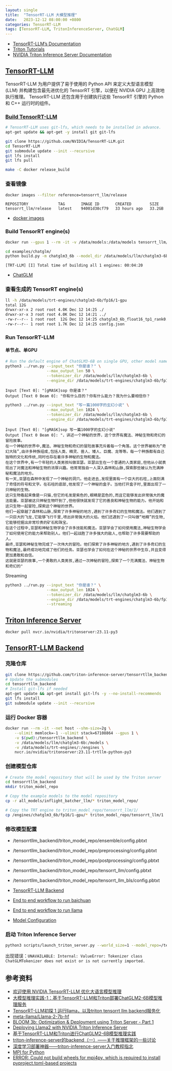 ```yaml
---
layout: single
title:  "TensorRT-LLM 大模型推理"
date:   2023-12-12 08:00:00 +0800
categories: TensorRT-LLM
tags: [TensorRT-LLM, TritonInferenceServer, ChatGLM]
---
```


- [TensorRT-LLM’s Documentation](https://nvidia.github.io/TensorRT-LLM/)
- [Triton Tutorials](https://github.com/triton-inference-server/tutorials)
- [NVIDIA Triton Inference Server Documentation](https://docs.nvidia.com/deeplearning/triton-inference-server/archives/triton_inference_server_1140/user-guide/docs/index.html)

## [TensorRT-LLM][TensorRT-LLM]
TensorRT-LLM 为用户提供了易于使用的 Python API 来定义大型语言模型 (LLM) 并构建包含最先进优化的 TensorRT 引擎，以便在 NVIDIA GPU 上高效地执行推理。 TensorRT-LLM 还包含用于创建执行这些 TensorRT 引擎的 Python 和 C++ 运行时的组件。

### [Build TensorRT-LLM](https://github.com/NVIDIA/TensorRT-LLM/blob/main/docs/source/installation.md)
```bash
# TensorRT-LLM uses git-lfs, which needs to be installed in advance.
apt-get update && apt-get -y install git git-lfs

git clone https://github.com/NVIDIA/TensorRT-LLM.git
cd TensorRT-LLM
git submodule update --init --recursive
git lfs install
git lfs pull

make -C docker release_build
```

### 查看镜像
```bash
docker images --filter reference=tensorrt_llm/release
```
```
REPOSITORY             TAG       IMAGE ID       CREATED        SIZE
tensorrt_llm/release   latest    94001d38cf79   33 hours ago   33.2GB
```
- [docker images](https://docs.docker.com/engine/reference/commandline/images/)

### Build TensorRT engine(s)
```bash
docker run --gpus 1 --rm -it -v /data/models:/data/models tensorrt_llm/release:latest bash

cd examples/chatglm/
python build.py -m chatglm3_6b --model_dir /data/models/llm/chatglm3-6b --output_dir /data/models/trt-engines/chatglm3-6b/fp16/1-gpu
```
```
[TRT-LLM] [I] Total time of building all 1 engines: 00:04:20
```

- [ChatGLM](https://github.com/NVIDIA/TensorRT-LLM/tree/main/examples/chatglm)

### 查看生成的 TensorRT engine(s)
```bash
ll -h /data/models/trt-engines/chatglm3-6b/fp16/1-gpu
total 12G
drwxr-xr-x 2 root root 4.0K Dec 12 14:25 ./
drwxr-xr-x 3 root root 4.0K Dec 12 14:21 ../
-rw-r--r-- 1 root root  12G Dec 12 14:25 chatglm3_6b_float16_tp1_rank0.engine
-rw-r--r-- 1 root root 1.7K Dec 12 14:25 config.json
```

### Run TensorRT-LLM

#### 单节点、单GPU
```bash
# Run the default engine of ChatGLM3-6B on single GPU, other model name is available if built.
python3 ../run.py --input_text "你是谁？" \
                  --max_output_len 50 \
                  --tokenizer_dir /data/models/llm/chatglm3-6b \
                  --engine_dir /data/models/trt-engines/chatglm3-6b/fp16/1-gpu
```
```
Input [Text 0]: "[gMASK]sop 你是谁？"
Output [Text 0 Beam 0]: "你有什么目的？你有什么能力？我为什么要相信你？
```

```bash
python3 ../run.py --input_text "写一篇1000字的玄幻小说" \
                  --max_output_len 1024 \
                  --tokenizer_dir /data/models/llm/chatglm3-6b \
                  --engine_dir /data/models/trt-engines/chatglm3-6b/fp16/1-gpu
```
```
Input [Text 0]: "[gMASK]sop 写一篇1000字的玄幻小说"
Output [Text 0 Beam 0]: "，讲述一个神秘的世界，这个世界有魔法、神秘生物和奇幻的冒险故事。
在一个神秘的世界中,魔法、神秘生物和奇幻的冒险故事充斥着每一个角落。这个世界被称为“奇幻大陆”,由许多种族组成,包括人类、精灵、兽人、矮人、巨魔、龙等等。每一个种族都有自己独特的文化和传统,同时也存在着许多神秘的生物和魔法。
在这个世界中,有一个年轻的人类男孩叫做亚瑟。亚瑟出生在一个普通的人类家庭,但他从小就表现出了对魔法和神秘生物的浓厚兴趣。他常常独自一人深入森林和山脉,探索那些被认为充满神秘和魔法的地方。
有一天,亚瑟在森林中发现了一个神秘的洞穴。他走进去,发现里面有一个巨大的石柱,上面刻满了奇怪的符号和文字。在石柱的底部,他发现了一个神秘的盒子。当他打开盒子时,里面出现了一只神秘的生物。
这只生物看起来像是一只猫,但它的毛发是紫色的,眼睛是蓝色的,而且它能够发出非常强大的魔法能量。亚瑟被这只神秘生物吓到了,但他很快就发现了它的善良和神秘生物的能力。他开始和这只生物一起冒险,探索这个神秘的世界。
他们一起穿越了森林和山脉,探索了许多神秘的地方,遇到了许多奇幻的生物和魔法。他们遇到了一只巨大的飞龙,它能够飞行千里,喷出非常强大的火焰。他们还遇到了一只叫做“地精”的生物,它能够挖掘出非常珍贵的矿石和珠宝。
在这个过程中,亚瑟和神秘生物学会了许多技能和魔法。亚瑟学会了如何使用魔法,神秘生物学会了如何使用它的能力来帮助别人。他们一起战胜了许多强大的敌人,也帮助了许多需要帮助的人。
最终,亚瑟和神秘生物完成了一次伟大的冒险。他们探索了许多神秘的地方,遇到了许多奇幻的生物和魔法,最终成功地完成了他们的任务。亚瑟也学会了如何在这个神秘的世界中生存,并且变得更加勇敢和自信。
这就是亚瑟的故事,一个勇敢的人类男孩,通过一次神秘的冒险,探索了一个充满魔法、神秘生物和奇幻的"
```

Streaming

```bash
python3 ../run.py --input_text "你是谁？" \
                  --max_output_len 1024 \
                  --tokenizer_dir /data/models/llm/chatglm3-6b \
                  --engine_dir /data/models/trt-engines/chatglm3-6b/fp16/1-gpu \
                  --streaming
```


## [Triton Inference Server][TritonInferenceServer]
```bash
docker pull nvcr.io/nvidia/tritonserver:23.11-py3
```


## [TensorRT-LLM Backend][TensorRT-LLM_Backend]
### 克隆仓库
```bash
git clone https://github.com/triton-inference-server/tensorrtllm_backend.git  # --branch <release branch>
# Update the submodules
cd tensorrtllm_backend
# Install git-lfs if needed
apt-get update && apt-get install git-lfs -y --no-install-recommends
git lfs install
git submodule update --init --recursive
```

### 运行 Docker 容器
```bash
docker run --rm -it --net host --shm-size=2g \
    --ulimit memlock=-1 --ulimit stack=67108864 --gpus 1 \
    -v $(pwd):/tensorrtllm_backend \
    -v /data/models/llm/chatglm3-6b:/models \
    -v /data/models/trt-engines/:/engines \
    nvcr.io/nvidia/tritonserver:23.11-trtllm-python-py3
```

### 创建模型仓库
```bash
# Create the model repository that will be used by the Triton server
cd tensorrtllm_backend
mkdir triton_model_repo

# Copy the example models to the model repository
cp -r all_models/inflight_batcher_llm/* triton_model_repo/

# Copy the TRT engine to triton_model_repo/tensorrt_llm/1/
cp /engines/chatglm3_6b/fp16/1-gpu/* triton_model_repo/tensorrt_llm/1
```

### 修改模型配置
- /tensorrtllm_backend/triton_model_repo/ensemble/config.pbtxt
- /tensorrtllm_backend/triton_model_repo/preprocessing/config.pbtxt
- /tensorrtllm_backend/triton_model_repo/postprocessing/config.pbtxt
- /tensorrtllm_backend/triton_model_repo/tensorrt_llm/config.pbtxt
- /tensorrtllm_backend/triton_model_repo/tensorrt_llm_bls/config.pbtxt

- [TensorRT-LLM Backend][TensorRT-LLM_Backend]
- [End to end workflow to run baichuan](https://github.com/triton-inference-server/tensorrtllm_backend/blob/main/docs/baichuan.md)
- [End to end workflow to run llama](https://github.com/triton-inference-server/tensorrtllm_backend/blob/main/docs/llama.md)
- [Model Configuration](https://github.com/triton-inference-server/server/blob/main/docs/user_guide/model_configuration.md)

### 启动 Triton Inference Server
```bash
python3 scripts/launch_triton_server.py --world_size=1 --model_repo=/tensorrtllm_backend/triton_model_repo
```

出现错误：`UNAVAILABLE: Internal: ValueError: Tokenizer class ChatGLMTokenizer does not exist or is not currently imported.`



## 参考资料
- [欢迎使用 NVIDIA TensorRT-LLM 优化大语言模型推理](https://developer.nvidia.com/zh-cn/blog/optimizing-inference-on-llms-with-tensorrt-llm-now-publicly-available/)
- [大模型推理实践-1：基于TensorRT-LLM和Triton部署ChatGLM2-6B模型推理服务](https://zhuanlan.zhihu.com/p/663338695)
- [TensorRT-LLM初探 1 运行llama，以及triton tensorrt llm backend服务化](https://aigc.7otech.com/2023/11/09/tensorrt-llm%E5%88%9D%E6%8E%A2-1-%E8%BF%90%E8%A1%8Cllama%EF%BC%8C%E4%BB%A5%E5%8F%8Atriton-tensorrt-llm-backend%E6%9C%8D%E5%8A%A1%E5%8C%96/)
- [meta-llama/Llama-2-7b-hf](https://huggingface.co/meta-llama/Llama-2-7b-hf)
- [BLOOM 3b: Optimization & Deployment using Triton Server - Part 1](https://medium.com/@fractal.ai/bloom-3b-optimization-deployment-using-triton-server-part-1-f809037fea40)
- [Deploying Llama2 with NVIDIA Triton Inference Server](https://blog.marvik.ai/2023/10/16/deploying-llama2-with-nvidia-triton-inference-server/)
- [基于TensorRT-LLM和Triton进行ChatGLM2-6B模型推理实践](https://www.ctyun.cn/developer/article/475506086498373)
- [triton-inference-server的backend（一）——关于推理框架的一些讨论](https://ai.oldpan.me/t/topic/246)
- [深度学习部署神器——triton-inference-server入门教程指北](https://mp.weixin.qq.com/s?__biz=Mzg3ODU2MzY5MA==&mid=2247490083&idx=1&sn=8a144b5075535e890779b8c5eb5afcc7)
- [MPI for Python](https://buildmedia.readthedocs.org/media/pdf/mpi4py/latest/mpi4py.pdf)
- [ERROR: Could not build wheels for mpi4py, which is required to install pyproject.toml-based projects](https://stackoverflow.com/questions/74427664/error-could-not-build-wheels-for-mpi4py-which-is-required-to-install-pyproject)


[TensorRT-LLM]: https://github.com/NVIDIA/TensorRT-LLM
[TensorRT-LLM_Backend]: https://github.com/triton-inference-server/tensorrtllm_backend
[TritonInferenceServer]: https://github.com/triton-inference-server/server